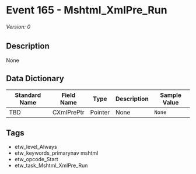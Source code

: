 # Event 165 - Mshtml_XmlPre_Run
###### Version: 0

## Description
None

## Data Dictionary
|Standard Name|Field Name|Type|Description|Sample Value|
|---|---|---|---|---|
|TBD|CXmlPrePtr|Pointer|None|`None`|

## Tags
* etw_level_Always
* etw_keywords_primarynav mshtml
* etw_opcode_Start
* etw_task_Mshtml_XmlPre_Run